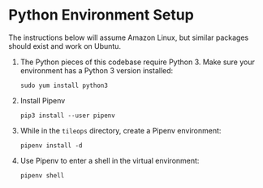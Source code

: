 # Python Environment Setup

The instructions below will assume Amazon Linux, but similar packages should exist and work on Ubuntu.

1. The Python pieces of this codebase require Python 3. Make sure your environment has a Python 3 version installed:

       sudo yum install python3

1. Install Pipenv

       pip3 install --user pipenv

1. While in the `tileops` directory, create a Pipenv environment:

       pipenv install -d

1. Use Pipenv to enter a shell in the virtual environment:

       pipenv shell

